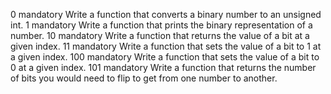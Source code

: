 0 mandatory Write a function that converts a binary number to an unsigned int.
1 mandatory Write a function that prints the binary representation of a number.
10 mandatory Write a function that returns the value of a bit at a given index.
11 mandatory Write a function that sets the value of a bit to 1 at a given index.
100 mandatory Write a function that sets the value of a bit to 0 at a given index.
101 mandatory Write a function that returns the number of bits you would need to flip to get from one number to another.
